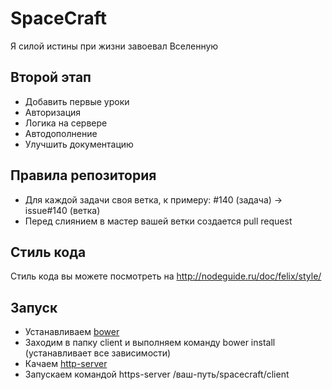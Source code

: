 # SpaceCraft
Я силой истины при жизни завоевал Вселенную

## Второй этап

* Добавить первые уроки
* Авторизация
* Логика на сервере
* Автодополнение
* Улучшить документацию

## Правила репозитория

* Для каждой задачи своя ветка, к примеру: #140 (задача) -> issue#140 (ветка)
* Перед слиянием в мастер вашей ветки создается pull request

## Стиль кода
Стиль кода вы можете посмотреть на http://nodeguide.ru/doc/felix/style/

## Запуск
* Устанавливаем [bower](http://bower.io)
* Заходим в папку client и выполняем команду bower install (устанавливает все зависимости)
* Качаем [http-server](https://www.npmjs.com/package/http-server)
* Запускаем командой https-server /ваш-путь/spacecraft/client

